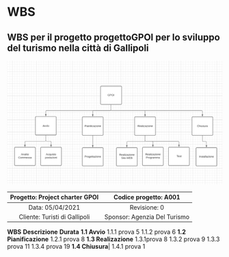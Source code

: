# WBS
## WBS per il progetto progettoGPOI per lo sviluppo del turismo nella città di Gallipoli

![ ](Immagini/wbs.png)

| Progetto: Project charter GPOI | Codice progetto: A001 |
| :----: | :----: |
| Data: 05/04/2021  | Revisione: 0 |
| Cliente: Turisti di Gallipoli | Sponsor: Agenzia Del Turismo  |


**WBS** **Descrizione** **Durata**
**1.1 Avvio**
1.1.1 prova  5
1.1.2 prova  6
**1.2 Pianificazione** 
1.2.1 prova  8
**1.3 Realizazione**
1.3.1prova 8
1.3.2 prova 9
1.3.3 prova 11
1.3.4 prova 19
**1.4 Chiusura**|
1.4.1 prova 1


